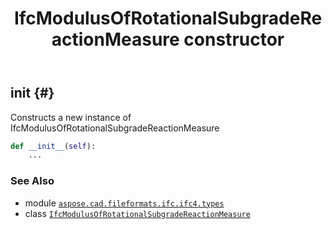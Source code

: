 ﻿---
title: IfcModulusOfRotationalSubgradeReactionMeasure constructor
second_title: Aspose.CAD for Python via .NET API References
description: 
type: docs
weight: 10
url: /python-net/aspose.cad.fileformats.ifc.ifc4.types/ifcmodulusofrotationalsubgradereactionmeasure/__init__/
is_root: false
---

## __init__ {#}

Constructs a new instance of IfcModulusOfRotationalSubgradeReactionMeasure



```python
def __init__(self):
    ...
```





### See Also
* module [`aspose.cad.fileformats.ifc.ifc4.types`](../../)
* class [`IfcModulusOfRotationalSubgradeReactionMeasure`](/cad/python-net/aspose.cad.fileformats.ifc.ifc4.types/ifcmodulusofrotationalsubgradereactionmeasure)
